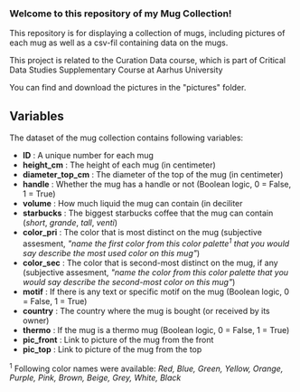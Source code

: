 ### **Welcome to this repository of my Mug Collection!** <br/>
This repository is for displaying a collection of mugs, including pictures of each mug as well as a csv-fil containing data on the mugs. <br/>

This project is related to the Curation Data course, which is part of Critical Data Studies Supplementary Course at Aarhus University


You can find and download the pictures in the "pictures" folder. <br/>


## Variables

The dataset of the mug collection contains following variables: <rb/>

- **ID** : A unique number for each mug <br/>
- **height_cm** : The height of each mug (in centimeter) <br/>
- **diameter_top_cm** : The diameter of the top of the mug (in centimeter) <br/>
- **handle** : Whether the mug has a handle or not (Boolean logic, 0 = False, 1 = True) <br/>
- **volume** : How much liquid the mug can contain (in deciliter <br/>
- **starbucks** : The biggest starbucks coffee that the mug can contain (*short*, *grande*, *tall*, *venti*) <br/>
- **color_pri** : The color that is most distinct on the mug (subjective assesment, *"name the first color from this color palette<sup>1</sup> that you would say describe the most used color on this mug"*) <br/>
- **color_sec** : The color that is second-most distinct on the mug, if any (subjective assesment, *"name the color from this color palette that you would say describe the second-most color on this mug"*) <br/>
- **motif** : If there is any text or specific motif on the mug (Boolean logic, 0 = False, 1 = True) <br/>
- **country** : The country where the mug is bought (or received by its owner) <br/>
- **thermo** : If the mug is a thermo mug (Boolean logic, 0 = False, 1 = True) <br/>
- **pic_front** : Link to picture of the mug from the front <br/>
- **pic_top** : Link to picture of the mug from the top  <br/>



<sup>1</sup> Following color names were available: *Red, Blue, Green, Yellow, Orange, Purple, Pink, Brown, Beige, Grey, White, Black*
